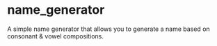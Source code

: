 # name_generator
A simple name generator that allows you to generate a name based on consonant &amp; vowel compositions.
